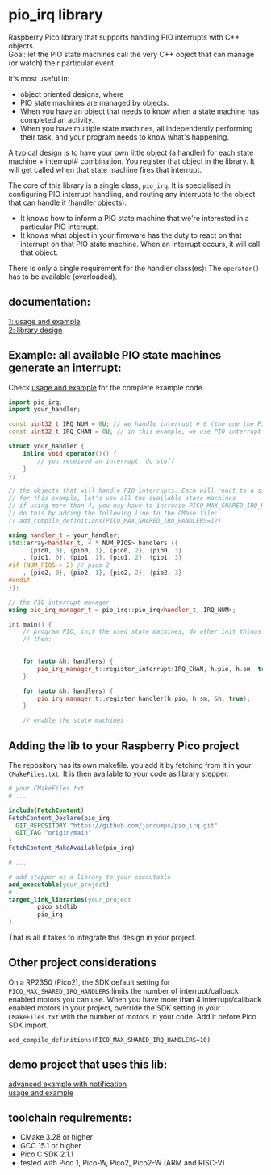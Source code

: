 # pio_irq library
Raspberry Pico library that supports handling PIO interrupts with C++ objects.  
Goal: let the PIO state machines call the very C++ object that can manage (or watch) their particular event.

It's most useful in:  
- object oriented designs, where
- PIO state machines are managed by objects. 
- When you have an object that needs to know when a state machine has completed an activity.
- When you have multiple state machines, all  independently performing their task, and your program needs to know what's happening.  

A typical design is to have your own little object (a handler) for each state machine + interrupt# combination.
You register that object in the library. It will get called when that state machine fires that interrupt.

The core of this library is a single class, ```pio_irq```. It is specialised in configuring PIO interrupt handling, and routing any interrupts to the object that can handle it (handler objects). 
- It knows how to inform a PIO state machine that we're interested in a particular PIO interrupt.  
- It knows what object in your firmware has the duty to react on that interrupt on that PIO state machine. When an interrupt occurs, it will call that object.

There is only a single requirement for the handler class(es): The ```operator()``` has to be available (overloaded).

## documentation:
[1: usage and example](https://community.element14.com/products/raspberry-pi/b/blog/posts/oo-library-to-handle-pico-pio-relative-interrupts)  
[2: library design](https://community.element14.com/products/raspberry-pi/b/blog/posts/oo-library-to-handle-pico-pio-relative-interrupts-library-design)  

## Example: all available PIO state machines generate an interrupt:  
Check [usage and example](https://community.element14.com/products/raspberry-pi/b/blog/posts/oo-library-to-handle-pico-pio-relative-interrupts) for the complete example code.   
```cpp
import pio_irq;
import your_handler;

const uint32_t IRQ_NUM = 0U; // we handle interrupt # 0 (the one the PIO program fires)
const uint32_t IRQ_CHAN = 0U; // in this example, we use PIO interrupt channel 0

struct your_handler {
    inline void operator()() {
        // you received an interrupt. do stuff
    }
};

// the objects that will handle PIO interrupts. Each will react to a single state machine's interrupt number 0
// for this example, let's use all the available state machines
// if using more than 4, you may have to increase PICO_MAX_SHARED_IRQ_HANDLERS
// do this by adding the following line to the CMake file:
// add_compile_definitions(PICO_MAX_SHARED_IRQ_HANDLERS=12)

using handler_t = your_handler;
std::array<handler_t, 4 * NUM_PIOS> handlers {{
      {pio0, 0}, {pio0, 1}, {pio0, 2}, {pio0, 3}
    , {pio1, 0}, {pio1, 1}, {pio1, 2}, {pio1, 3}
#if (NUM_PIOS > 2) // pico 2
    , {pio2, 0}, {pio2, 1}, {pio2, 2}, {pio2, 3}
#endif
}};

// the PIO interrupt manager
using pio_irq_manager_t = pio_irq::pio_irq<handler_t, IRQ_NUM>;

int main() {
    // program PIO, init the used state machines, do other init things
    // then:

    
    for (auto &h: handlers) {
        pio_irq_manager_t::register_interrupt(IRQ_CHAN, h.pio, h.sm, true);
    }

    for (auto &h: handlers) {
        pio_irq_manager_t::register_handler(h.pio, h.sm, &h, true);
    }

    // enable the state machines
```

## Adding the lib to your Raspberry Pico project
The repository has its own makefile. you add it by fetching from it in your ```CMakeFiles.txt```. It is then available to your code as library stepper.
```cmake
# your CMakeFiles.txt
# ... 

include(FetchContent)
FetchContent_Declare(pio_irq
  GIT_REPOSITORY "https://github.com/jancumps/pio_irq.git"
  GIT_TAG "origin/main"
)
FetchContent_MakeAvailable(pio_irq)

# ...

# add stepper as a library to your executable
add_executable(your_project)
# ...
target_link_libraries(your_project
        pico_stdlib
        pio_irq
)
```
That is all it takes to integrate this design in your project.

## Other project considerations  
On a RP2350 (Pico2), the SDK default setting for ```PICO_MAX_SHARED_IRQ_HANDLERS``` limits the number of interrupt/callback enabled motors you can use. When you have more than 4 interrupt/callback enabled motors in your project, override the SDK setting in your ```CMakeFiles.txt``` with the number of motors in your code. Add it before Pico SDK import.
```
add_compile_definitions(PICO_MAX_SHARED_IRQ_HANDLERS=10)
```


## demo project that uses this lib: 
[advanced example with notification](https://community.element14.com/products/raspberry-pi/b/blog/posts/raspberry-pio-stepper-library-documentation---2-advanced-example-with-notification)  
[usage and example](https://community.element14.com/products/raspberry-pi/b/blog/posts/oo-library-to-handle-pico-pio-relative-interrupts)  

## toolchain requirements: 
- CMake 3.28 or higher
- GCC 15.1 or higher
- Pico C SDK 2.1.1
- tested with Pico 1, Pico-W, Pico2, Pico2-W (ARM and RISC-V)